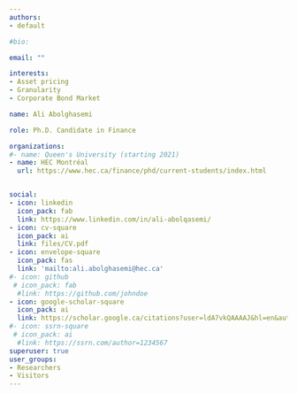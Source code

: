 ```yaml
---
authors:
- default

#bio:

email: ""

interests:
- Asset pricing
- Granularity
- Corporate Bond Market

name: Ali Abolghasemi

role: Ph.D. Candidate in Finance

organizations:
#- name: Queen's University (starting 2021)
- name: HEC Montréal
  url: https://www.hec.ca/finance/phd/current-students/index.html


social:
- icon: linkedin
  icon_pack: fab
  link: https://www.linkedin.com/in/ali-abolqasemi/
- icon: cv-square
  icon_pack: ai
  link: files/CV.pdf
- icon: envelope-square
  icon_pack: fas
  link: 'mailto:ali.abolghasemi@hec.ca'
#- icon: github
 # icon_pack: fab
  #link: https://github.com/johndoe
- icon: google-scholar-square
  icon_pack: ai
  link: https://scholar.google.ca/citations?user=ldA7vkQAAAAJ&hl=en&authuser=1
#- icon: ssrn-square
 # icon_pack: ai
  #link: https://ssrn.com/author=1234567
superuser: true
user_groups:
- Researchers
- Visitors
---
```


